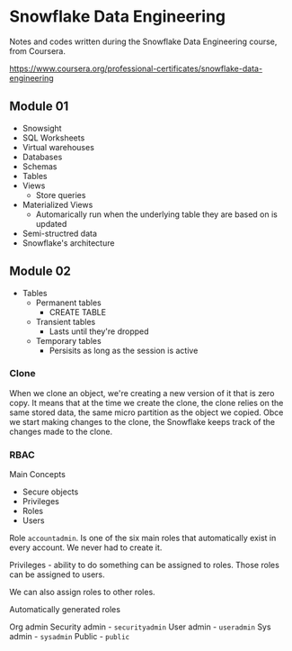 # Snowflake Data Engineering

Notes and codes written during the Snowflake Data Engineering course, from Coursera.

https://www.coursera.org/professional-certificates/snowflake-data-engineering

## Module 01

- Snowsight
- SQL Worksheets
- Virtual warehouses
- Databases
 - Schemas
 - Tables
 - Views
    - Store queries
 - Materialized Views
    - Automarically run when the underlying table they are based on is updated
- Semi-structred data
- Snowflake's architecture

## Module 02

- Tables
  - Permanent tables
    - CREATE TABLE
  - Transient tables
    - Lasts until they're dropped
  - Temporary tables
    - Persisits as long as the session is active

### Clone

When we clone an object, we're creating a new version of it that is zero copy. It means that at the time we create the clone, the clone relies on the same stored data, the same micro partition as the object we copied. Obce we start making changes to the clone, the Snowflake keeps track of the changes made to the clone.

### RBAC

Main Concepts

- Secure objects
- Privileges
- Roles
- Users

Role `accountadmin`. Is one of the six main roles that automatically exist in every account. We never had to create it.

Privileges - ability to do something can be assigned to roles.
Those roles can be assigned to users.

We can also assign roles to other roles.

Automatically generated roles

Org admin
Security admin - `securityadmin`
User admin     - `useradmin`
Sys admin      - `sysadmin`
Public         - `public`
